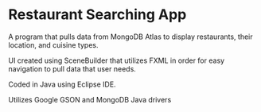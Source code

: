 # Restaurant Searching App

A program that pulls data from MongoDB Atlas to display restaurants, their location, and cuisine types. 

UI created using SceneBuilder that utilizes FXML in order for easy navigation to pull data that user needs.

Coded in Java using Eclipse IDE.

Utilizes Google GSON and MongoDB Java drivers
